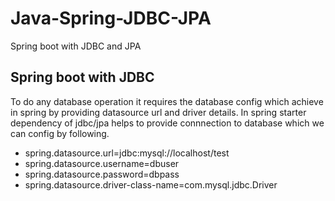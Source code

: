 # Java-Spring-JDBC-JPA
Spring boot with JDBC and JPA

## Spring boot with JDBC
To do any database operation it requires the database config which achieve in spring by providing datasource url and driver details.
In spring starter dependency of jdbc/jpa helps to provide connnection to database which we can config by following.

- spring.datasource.url=jdbc:mysql://localhost/test
- spring.datasource.username=dbuser
- spring.datasource.password=dbpass
- spring.datasource.driver-class-name=com.mysql.jdbc.Driver